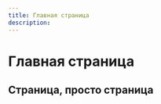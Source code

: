 ```yaml
---
title: Главная страница
description: 
---
```


<div class="text-center py-5">
  <h1 class="display-1">Главная страница</h1>
  <h2>Страница, просто страница</h2>
</div>